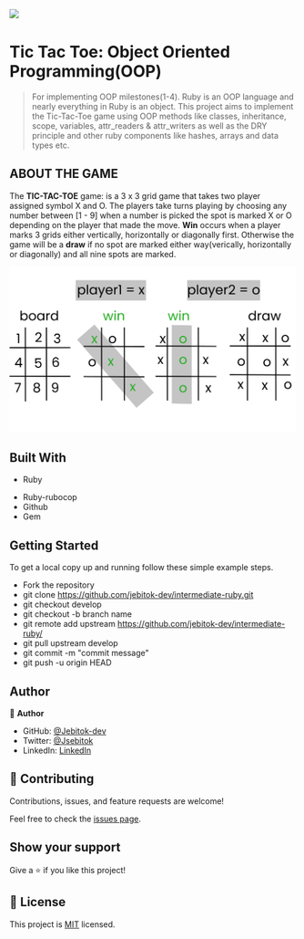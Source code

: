 ![](https://img.shields.io/badge/Microverse-blueviolet)

# Tic Tac Toe: Object Oriented Programming(OOP)

> For implementing OOP milestones(1-4).
> Ruby is an OOP language and nearly everything in Ruby is an object. This project aims to implement the Tic-Tac-Toe game using OOP methods like classes, inheritance, scope, variables, attr_readers & attr_writers as well as the DRY principle and other ruby components like hashes, arrays and data types etc.

## ABOUT THE GAME

The **TIC-TAC-TOE** game: is a 3 x 3 grid game that takes two player assigned symbol X and O. The players take turns playing by choosing any number between [1 - 9] when a number is picked the spot is marked X or O depending on the player that made the move. **Win** occurs when a player marks 3 grids either vertically, horizontally or diagonally first. Otherwise the game will be a **draw** if no spot are marked either way(verically, horizontally or diagonally) and all nine spots are marked.

![game_screenshot](./images/board-1.png)

## Built With

- Ruby
<!-- - Frameworks -->
- Ruby-rubocop
- Github
- Gem

<!-- ## Live Demo -->

<!-- [Live Demo Link](https://livedemo.com) -->

## Getting Started

To get a local copy up and running follow these simple example steps.

- Fork the repository
- git clone https://github.com/jebitok-dev/intermediate-ruby.git
- git checkout develop
- git checkout -b branch name
- git remote add upstream https://github.com/jebitok-dev/intermediate-ruby/
- git pull upstream develop
- git commit -m "commit message"
- git push -u origin HEAD

<!-- ### Prerequisites

### Setup

### Install

### Usage

### Run tests

### Deployment -->

## Author

👤 **Author**

- GitHub: [@Jebitok-dev](https://github.com/jebitok-dev)
- Twitter: [@Jsebitok](https://twitter.com/jsebitok)
- LinkedIn: [LinkedIn](https://linkedin.com/in/sharon-jebitok/)

## 🤝 Contributing

Contributions, issues, and feature requests are welcome!

Feel free to check the [issues page](https://github.com/jebitok-dev/intermediate-ruby/issues).

## Show your support

Give a ⭐️ if you like this project!

<!-- ## Acknowledgments

- Hat tip to anyone whose code was used
- Inspiration
- etc -->

## 📝 License

This project is [MIT](https://mit-license.org/) licensed.
